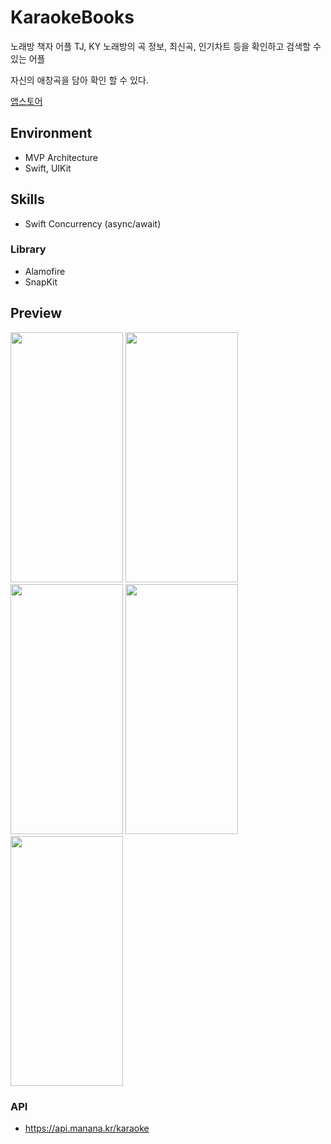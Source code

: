 # KaraokeBooks
노래방 책자 어플
TJ, KY 노래방의 곡 정보, 최신곡, 인기차트 등을 확인하고 검색할 수 있는 어플

자신의 애창곡을 담아 확인 할 수 있다.

[앱스토어](https://apps.apple.com/kr/app/%EB%85%B8%EB%9E%98%EB%B0%A9book/id1672848960)

## Environment
- MVP Architecture
- Swift, UIKit

## Skills
- Swift Concurrency (async/await)

### Library
- Alamofire
- SnapKit

## Preview
<div>
  <img src="https://user-images.githubusercontent.com/21167914/236417018-0d62abef-975f-42b9-b83c-1c10bef296d6.PNG" width="180" height="400"/>
  <img src="https://user-images.githubusercontent.com/21167914/236416974-d895f95a-eba1-48da-b09f-f31f19da76a0.PNG" width="180" height="400"/>
  <img src="https://user-images.githubusercontent.com/21167914/236416929-df617340-5f70-468e-aca7-2c973c7391aa.PNG" width="180" height="400"/>
  <img src="https://user-images.githubusercontent.com/21167914/236416625-c919cbd7-275b-4b09-9830-ea512e5ab2f5.PNG" width="180" height="400"/>
  <img src="https://user-images.githubusercontent.com/21167914/236416523-e654f16d-5b1f-43e2-9698-10bdc7b1b250.PNG" width="180" height="400"/>
</div>


### API 
- https://api.manana.kr/karaoke
